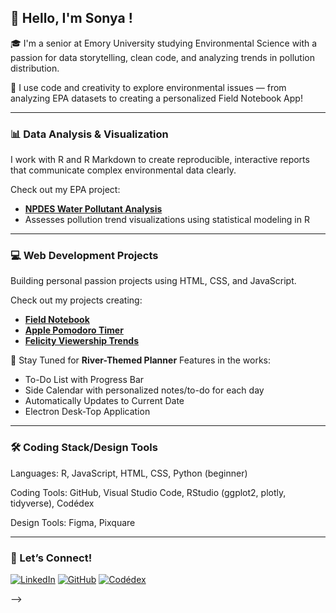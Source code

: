 ## 👋 Hello, I'm Sonya !

🎓 I'm a senior at Emory University studying Environmental Science with a passion for data storytelling, clean code, and analyzing trends in pollution distribution.

🌱 I use code and creativity to explore environmental issues — from analyzing EPA datasets to creating a personalized Field Notebook App!

---

### 📊 Data Analysis & Visualization
I work with R and R Markdown to create reproducible, interactive reports that communicate complex environmental data clearly.

Check out my EPA project:
- [**NPDES Water Pollutant Analysis**](https://github.com/sonya-dee/npdes_water_2024)  
- Assesses pollution trend visualizations using statistical modeling in R

---
### 💻 Web Development Projects
Building personal passion projects using HTML, CSS, and JavaScript.

Check out my projects creating: 
- [**Field Notebook**](https://github.com/sonya-dee/field_notebook)
- [**Apple Pomodoro Timer**](https://github.com/sonya-dee/apple_timer)
- [**Felicity Viewership Trends**](https://github.com/sonya-dee/felicity_thursdays_2024)

📝 Stay Tuned for **River-Themed Planner**
Features in the works: 
- To-Do List with Progress Bar
- Side Calendar with personalized notes/to-do for each day
- Automatically Updates to Current Date
- Electron Desk-Top Application

--- 
### 🛠️ Coding Stack/Design Tools 
Languages: R, JavaScript, HTML, CSS, Python (beginner)

Coding Tools: GitHub, Visual Studio Code, RStudio (ggplot2, plotly, tidyverse), Codédex

Design Tools: Figma, Pixquare 

---

### 🤝 Let’s Connect!

[![LinkedIn](https://img.shields.io/badge/LinkedIn-blue?logo=linkedin&logoColor=white)](https://www.linkedin.com/in/sonya-doubledee-a84499294/)
[![GitHub](https://img.shields.io/badge/GitHub-000?logo=github&logoColor=white)](https://github.com/sonya-dee)
[![Codédex](https://cdn-b.saashub.com/img/badges/approved-color.png?v=1)](https://www.saashub.com/codedex?utm_source=badge&utm_campaign=badge&utm_content=codedex&badge_variant=color&badge_kind=approved)

-->
